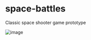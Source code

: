 # space-battles
Classic space shooter game prototype

![image](https://user-images.githubusercontent.com/4095369/221378457-4c9dae5e-dc30-409d-b83f-a5da3e790eae.png)
